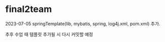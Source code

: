 # final2team

2023-07-05 springTemplate(lib, mybatis, spring, log4j.xml, pom.xml) 추가.



추후 수업 때 템플릿 추가될 시 다시 커밋할 예정
